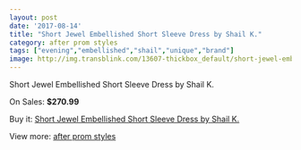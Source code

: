 ```yaml
---
layout: post
date: '2017-08-14'
title: "Short Jewel Embellished Short Sleeve Dress by Shail K."
category: after prom styles
tags: ["evening","embellished","shail","unique","brand"]
image: http://img.transblink.com/13607-thickbox_default/short-jewel-embellished-short-sleeve-dress-by-shail-k.jpg
---
```

Short Jewel Embellished Short Sleeve Dress by Shail K.

On Sales: **$270.99**
<a href="https://www.transblink.com/en/after-prom-styles/4362-short-jewel-embellished-short-sleeve-dress-by-shail-k.html"><amp-img layout="responsive" width="600" height="600" src="//img.transblink.com/13607-thickbox_default/short-jewel-embellished-short-sleeve-dress-by-shail-k.jpg" alt="Short Jewel Embellished Short Sleeve Dress by Shail K. 0" /></a>
<a href="https://www.transblink.com/en/after-prom-styles/4362-short-jewel-embellished-short-sleeve-dress-by-shail-k.html"><amp-img layout="responsive" width="600" height="600" src="//img.transblink.com/13609-thickbox_default/short-jewel-embellished-short-sleeve-dress-by-shail-k.jpg" alt="Short Jewel Embellished Short Sleeve Dress by Shail K. 1" /></a>
<a href="https://www.transblink.com/en/after-prom-styles/4362-short-jewel-embellished-short-sleeve-dress-by-shail-k.html"><amp-img layout="responsive" width="600" height="600" src="//img.transblink.com/13608-thickbox_default/short-jewel-embellished-short-sleeve-dress-by-shail-k.jpg" alt="Short Jewel Embellished Short Sleeve Dress by Shail K. 2" /></a>

Buy it: [Short Jewel Embellished Short Sleeve Dress by Shail K.](https://www.transblink.com/en/after-prom-styles/4362-short-jewel-embellished-short-sleeve-dress-by-shail-k.html "Short Jewel Embellished Short Sleeve Dress by Shail K.")

View more: [after prom styles](https://www.transblink.com/en/55-after-prom-styles "after prom styles")